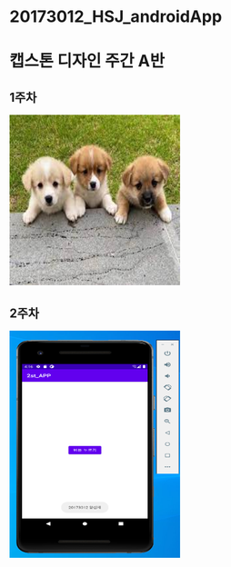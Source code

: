 # 20173012_HSJ_androidApp

# 캡스톤 디자인 주간 A반

## 1주차

<img width="300" height="300" src="./png/강아지.jfif"></img>

## 2주차

<img width="300" height="400" src="./png/2주차과제.png"></img>
